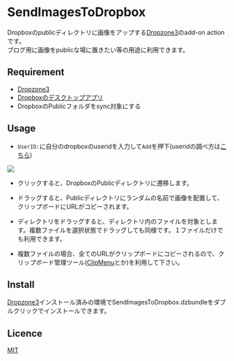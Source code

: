 SendImagesToDropbox
===

Dropboxのpublicディレクトリに画像をアップする[Dropzone3](https://aptonic.com/dropzone3/)のadd-on actionです。  
ブログ用に画像をpublicな場に置きたい等の用途に利用できます。

## Requirement

* [Dropzone3](https://aptonic.com/dropzone3/)
* [Dropboxのデスクトップアプリ](https://www.dropbox.com/downloading?src=index)
* DropboxのPublicフォルダをsync対象にする

## Usage

* `UserID:`に自分のdropboxのuseridを入力して`Add`を押下(useridの調べ方は[こちら](https://aptonic.com/dropzone/destinations/help/dropbox.php))

![](http://dl.dropbox.com/u/287/GCSSZsJMgaouz3PW99HUfDCJ2ZZHkMd4ISZDaup8AUJERWQA5u8nxzpUoBYLbKuZ4.png)

* クリックすると、DropboxのPublicディレクトリに遷移します。

* ドラッグすると、Publicディレクトリにランダムの名前で画像を配置して、クリップボードにURLがコピーされます。

* ディレクトリをドラッグすると、ディレクトリ内のファイルを対象とします。複数ファイルを選択状態でドラッグしても同様です。１ファイルだけでも利用できます。

* 複数ファイルの場合、全てのURLがクリップボードにコピーされるので、クリップボード管理ツール([ClipMenu](http://www.clipmenu.com/ja/)とか)を利用して下さい。

## Install

[Dropzone3](https://aptonic.com/dropzone3/)インストール済みの環境でSendImagesToDropbox.dzbundleをダブルクリックでインストールできます。

## Licence

[MIT](https://github.com/tcnksm/tool/blob/master/LICENCE)
